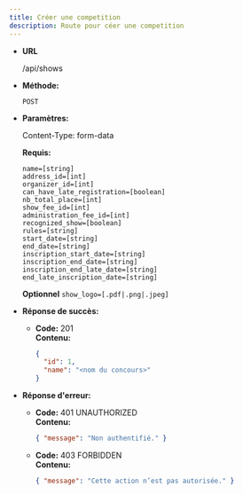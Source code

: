 ```yaml
---
title: Créer une competition
description: Route pour céer une competition
---
```


* **URL**

  /api/shows

* **Méthode:**
  
  `POST`

* **Paramètres:**

  Content-Type: form-data

  **Requis:**
 
    `name=[string]`<br>
    `address_id=[int]`<br>
    `organizer_id=[int]`<br>
    `can_have_late_registration=[boolean]`<br>
    `nb_total_place=[int]`<br>
    `show_fee_id=[int]`<br>
    `administration_fee_id=[int]`<br>
    `recognized_show=[boolean]`<br>
    `rules=[string]`<br>
    `start_date=[string]`<br>
    `end_date=[string]`<br>
    `inscription_start_date=[string]`<br>
    `inscription_end_date=[string]`<br>
    `inscription_end_late_date=[string]`<br>
    `end_late_inscription_date=[string]`<br>

  **Optionnel**
    `show_logo=[.pdf|.png|.jpeg]`<br>
   
* **Réponse de succès:**
  
  * **Code:** 201 <br />
    **Contenu:** 
    ```json
    {
      "id": 1,
      "name": "<nom du concours>"
    }
    ```

* **Réponse d'erreur:**

  * **Code:** 401 UNAUTHORIZED <br />
      **Contenu:** 
      ```json
      { "message": "Non authentifié." }
      ```

  * **Code:** 403 FORBIDDEN <br />
    **Contenu:** 
    ```json
    { "message": "Cette action n’est pas autorisée." }
    ```
